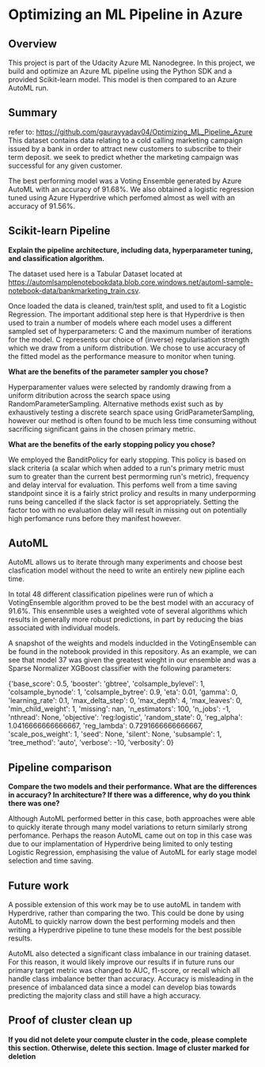 # Optimizing an ML Pipeline in Azure

## Overview
This project is part of the Udacity Azure ML Nanodegree.
In this project, we build and optimize an Azure ML pipeline using the Python SDK and a provided Scikit-learn model.
This model is then compared to an Azure AutoML run.

## Summary
refer to: https://github.com/gauravyadav04/Optimizing_ML_Pipeline_Azure
This dataset contains data relating to a cold calling marketing campaign issued by a bank in order to attract new customers to subscribe to their term deposit. we seek to predict whether the marketing campaign was successful for any given customer. 

The best performing model was a Voting Ensemble generated by Azure AutoML with an accuracy of 91.68%. We also obtained a logistic regression tuned using Azure Hyperdrive which perfomed almost as well with an accuracy of 91.56%. 

## Scikit-learn Pipeline
**Explain the pipeline architecture, including data, hyperparameter tuning, and classification algorithm.**

The dataset used here is a Tabular Dataset located at https://automlsamplenotebookdata.blob.core.windows.net/automl-sample-notebook-data/bankmarketing_train.csv. 

Once loaded the data is cleaned, train/test split, and used to fit a Logistic Regression. The important additional step here is that Hyperdrive is then used to train a number of models where each model uses a different sampled set of hyperparameters: C and the maximum number of iterations for the model. C represents our choice of (inverse) regularisation strength which we draw from a uniform distribution. We chose to use accuracy of the fitted model as the performance measure to monitor when tuning. 

**What are the benefits of the parameter sampler you chose?**

Hyperparamenter values were selected by randomly drawing from a uniform ditribution across the search space using RandomParameterSampling. Alternative methods exist such as by exhaustively testing a discrete search space using GridParameterSampling, however our method is often found to be much less time consuming without sacrificing significant gains in the chosen primary metric. 

**What are the benefits of the early stopping policy you chose?**

We employed the BanditPolicy for early stopping. This policy is based on slack criteria (a scalar which when added to a run's primary metric must sum to greater than the current best permorming run's metric), frequency and delay interval for evaluation. This perfoms well from a time saving standpoint since it is a fairly strict prolicy and results in many underporming runs being cancelled if the slack factor is set appropriately. Setting the factor too  with no evaluation delay will result in missing out on potentially high perfomance runs before they manifest however. 

## AutoML

AutoML allows us to iterate through many experiments and choose best clasfication model without the need to write an entirely new pipline each time.

In total 48 different classification pipelines were run of which a VotingEnsemble algorithm proved to be the best model with an accuracy of 91.6%. This ensenmble uses a weighted vote of several algorithms which results in generally more robust predictions, in part by reducing the bias associated with individual models.

A snapshot of the weights and models induclded in the VotingEnsemble can be found in the notebook provided in this repository. As an example, we can see that model 37 was given the greatest wieght in our ensemble and was a Sparse Normalizer XGBoost classifier with the following parameters:

{'base_score': 0.5,
 'booster': 'gbtree',
 'colsample_bylevel': 1,
 'colsample_bynode': 1,
 'colsample_bytree': 0.9,
 'eta': 0.01,
 'gamma': 0,
 'learning_rate': 0.1,
 'max_delta_step': 0,
 'max_depth': 4,
 'max_leaves': 0,
 'min_child_weight': 1,
 'missing': nan,
 'n_estimators': 100,
 'n_jobs': -1,
 'nthread': None,
 'objective': 'reg:logistic',
 'random_state': 0,
 'reg_alpha': 1.0416666666666667,
 'reg_lambda': 0.7291666666666667,
 'scale_pos_weight': 1,
 'seed': None,
 'silent': None,
 'subsample': 1,
 'tree_method': 'auto',
 'verbose': -10,
 'verbosity': 0}

## Pipeline comparison
**Compare the two models and their performance. What are the differences in accuracy? In architecture? If there was a difference, why do you think there was one?**

Although AutoML performed better in this case, both approaches were able to quickly iterate through many model variations to return similarly strong perfomance. Perhaps the reason AutoML came out on top in this case was due to our implamentation of Hyperdrive being limited to only testing Logistic Regression, emphasising the value of AutoML for early stage model selection and time saving. 

## Future work

A possible extension of this work may be to use autoML in tandem with Hyperdrive, rather than comparing the two. This could be done by using AutoML to quickly narrow down the best performing models and then writing a Hyperdrive pipeline to tune these models for the best possible results. 

AutoML also detected a significant class imbalance in our training dataset. For this reason, it would likely improve our results if in future runs our primary target metric was changed to AUC, f1-score, or recall which all handle class imbalance better than accuracy. Accuracy is misleading in the presence of imbalanced data since a model can develop bias towards predicting the majority class and still have a high accuracy. 

## Proof of cluster clean up
**If you did not delete your compute cluster in the code, please complete this section. Otherwise, delete this section.**
**Image of cluster marked for deletion**
